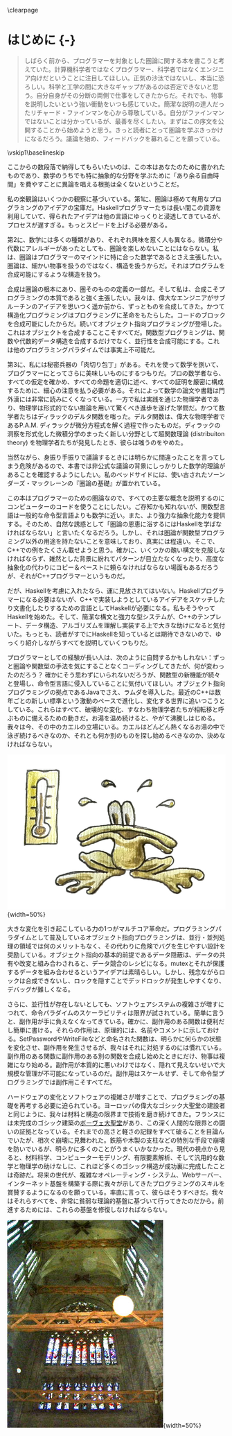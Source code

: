 \clearpage

# はじめに {-}

> しばらく前から、プログラマーを対象とした圏論に関する本を書こうと考えていた。計算機科学者ではなくプログラマー、科学者ではなくエンジニア向けだということに注目してほしい。正気の沙汰ではないし、本当に恐ろしい。科学と工学の間に大きなギャップがあるのは否定できないと思う。自分自身がその分断の両側で仕事をしてきたからだ。それでも、物事を説明したいという強い衝動をいつも感じていた。簡潔な説明の達人だったリチャード・ファインマンを心から尊敬している。自分がファインマンではないことは分かっているが、最善を尽くしたい。まずはこの序文を公開することから始めようと思う。きっと読者にとって圏論を学ぶきっかけになるだろう。議論を始め、フィードバックを募れることを願っている。

\vskip1\baselineskip

 ここからの数段落で納得してもらいたいのは、この本はあなたのために書かれたものであり、数学のうちでも特に抽象的な分野を学ぶために「あり余る自由時間」を費やすことに異論を唱える根拠は全くないということだ。

私の楽観論はいくつかの観察に基づいている。第1に、圏論は極めて有用なプログラミングのアイデアの宝庫だ。Haskellプログラマーたちは長い間この資源を利用していて、得られたアイデアは他の言語にゆっくりと浸透してきているが、プロセスが遅すぎる。もっとスピードを上げる必要がある。

第2に、数学には多くの種類があり、それぞれ興味を惹く人も異なる。微積分や代数にアレルギーがあったとしても、圏論を楽しめないことにはならない。私は、圏論はプログラマーのマインドに特に合った数学であるとさえ主張したい。圏論は、細かい物事を扱うのではなく、構造を扱うからだ。それはプログラムを合成可能にするような構造を扱う。

合成は圏論の根本にあり、圏そのものの定義の一部だ。そして私は、合成こそプログラミングの本質であると強く主張したい。我々は、偉大なエンジニアがサブルーチンのアイデアを思いつく遥か前から、ずっとものを合成してきた。かつて構造化プログラミングはプログラミングに革命をもたらした。コードのブロックを合成可能にしたからだ。続いてオブジェクト指向プログラミングが登場した。これはオブジェクトを合成することこそすべてだ。関数型プログラミングは、関数や代数的データ構造を合成するだけでなく、並行性を合成可能にする。これは他のプログラミングパラダイムでは事実上不可能だ。

第3に、私には秘密兵器の「肉切り包丁」がある。それを使って数学を捌いて、プログラマーにとってさらに美味しいものにするつもりだ。プロの数学者なら、すべての仮定を確かめ、すべての命題を適切に述べ、すべての証明を厳密に構成するために、細心の注意を払う必要がある。それによって数学の論文や書籍は門外漢には非常に読みにくくなっている。一方で私は実践を通じた物理学者であり、物理学は形式的でない推論を用いて驚くべき進歩を遂げた学問だ。かつて数学者たちはディラックのデルタ関数を嗤った。デルタ関数は、偉大な物理学者であるP.A.M. ディラックが微分方程式を解く過程で作ったものだ。ディラックの洞察を形式化した微積分学のまったく新しい分野として超関数理論 (distribuiton theory) を物理学者たちが発見したとき、彼らは嗤うのをやめた。

当然ながら、身振り手振りで議論するときには明らかに間違ったことを言ってしまう危険があるので、本書では非公式な議論の背景にしっかりした数学的理論があることを確認するようにしたい。私のベッドサイドには、使い古されたソーンダーズ・マックレーンの『圏論の基礎』が置かれている。

この本はプログラマーのための圏論なので、すべての主要な概念を説明するのにコンピューターのコードを使うことにしたい。ご存知かも知れないが、関数型言語は一般的な命令型言語よりも数学に近い。また、より強力な抽象化能力を提供する。そのため、自然な誘惑として「圏論の恩恵に浴するにはHaskellを学ばなければならない」と言いたくなるだろう。しかし、それは圏論が関数型プログラミング以外の用途を持たないことを意味しており、真実には程遠い。そこで、C++での例をたくさん載せようと思う。確かに、いくつかの醜い構文を克服しなければならず、雑然とした背景に紛れてパターンが目立たなくなったり、高度な抽象化の代わりにコピー＆ペーストに頼らなければならない場面もあるだろうが、それがC++プログラマーというものだ。

だが、Haskellを考慮に入れたなら、運に見放されてはいない。Haskellプログラマーになる必要はないが、C++で実装しようとしているアイデアをスケッチしたり文書化したりするための言語としてHaskellが必要になる。私もそうやってHaskellを始めた。そして、簡潔な構文と強力な型システムが、C++のテンプレート、データ構造、アルゴリズムを理解し実装する上で大きな助けになると気付いた。もっとも、読者がすでにHaskellを知っているとは期待できないので、ゆっくり紹介しながらすべてを説明していくつもりだ。

プログラマーとしての経験が長い人は、次のように自問するかもしれない：ずっと圏論や関数型の手法を気にすることなくコーディングしてきたが、何が変わったのだろう？
確かにそう思わずにいられないだろうが、関数型の新機能が続々と登場し、命令型言語に侵入していることに気付いてほしい。オブジェクト指向プログラミングの拠点であるJavaでさえ、ラムダを導入した。最近のC++は数年ごとの新しい標準という激動のペースで進化し、変化する世界に追いつこうとしている。これらはすべて、破壊的な変化、すなわち物理学者たちが相転移と呼ぶものに備えるための動きだ。お湯を温め続けると、やがて沸騰しはじめる。我々は今、その中のカエルの立場にいる。カエルはどんどん熱くなるお湯の中で泳ぎ続けるべきなのか、それとも何か別のものを探し始めるべきなのか、決めなければならない。

![](images/img_1299.jpg){width=50%}

大きな変化を引き起こしている力の1つがマルチコア革命だ。プログラミングパラダイムとして普及しているオブジェクト指向プログラミングは、並行・並列処理の領域では何のメリットもなく、その代わりに危険でバグを生じやすい設計を奨励している。オブジェクト指向の基本的前提であるデータ隠蔽は、データの共有や改変と組み合わされると、データ競合のレシピになる。mutexとそれが保護するデータを組み合わせるというアイデアは素晴らしい。しかし、残念ながらロックは合成できないし、ロックを隠すことでデッドロックが発生しやすくなり、デバッグが難しくなる。

さらに、並行性が存在しないとしても、ソフトウェアシステムの複雑さが増すにつれて、命令パラダイムのスケーラビリティは限界が試されている。簡単に言うと、副作用が手に負えなくなってきている。確かに、副作用のある関数は便利だし簡単に書ける。それらの作用は、原理的には、名前やコメントに示しておける。SetPasswordやWriteFileなどと命名された関数は、明らかに何らかの状態を変化させ、副作用を発生させるが、我々はそれに対処するのには慣れている。副作用のある関数に副作用のある別の関数を合成し始めたときにだけ、物事は複雑になり始める。副作用が本質的に悪いわけではなく、隠れて見えないせいで大規模な管理が不可能になっているのだ。副作用はスケールせず、そして命令型プログラミングでは副作用こそすべてだ。

ハードウェアの変化とソフトウェアの複雑さが増すことで、プログラミングの基礎を再考する必要に迫られている。ヨーロッパの偉大なゴシック大聖堂の建設者と同じように、我々は材料と構造の限界まで技術を磨き続けてきた。フランスには未完成のゴシック建築の[ボーヴェ大聖堂](https://en.wikipedia.org/wiki/Beauvais_Cathedral)があり、この深く人間的な限界との闘いの証拠となっている。それまでの高さと軽さの記録をすべて破ることを目論んでいたが、相次ぐ崩壊に見舞われた。鉄筋や木製の支柱などの特別な手段で崩壊を防いでいるが、明らかに多くのことがうまくいかなかった。現代の視点から見ると、材料科学、コンピューターモデリング、有限要素解析、そして汎用的な数学と物理学の助けなしに、これほど多くのゴシック構造が成功裏に完成したことは奇跡だ。将来の世代が、複雑なオペレーティング・システム、Webサーバー、インターネット基盤を構築する際に我々が示してきたプログラミングのスキルを賞賛するようになるのを願っている。率直に言って、彼らはそうすべきだ。我々はそれらすべてを、非常に貧弱な理論的基盤に基づいて行ってきたのだから。前進するためには、これらの基盤を修復しなければならない。

![ボーヴェ大聖堂の崩壊を阻止するための応急処置](images/beauvais_interior_supports.jpg "ボーヴェ大聖堂の崩壊を阻止するための応急処置"){width=50%}
